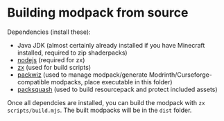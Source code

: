 # Building modpack from source
Dependencies (install these):
- Java JDK (almost certainly already installed if you have Minecraft installed, required to zip shaderpacks)
- [nodejs](https://nodejs.org/) (required for zx)
- [zx](https://github.com/google/zx) (used for build scripts)
- [packwiz](https://github.com/packwiz/packwiz) (used to manage modpack/generate Modrinth/Curseforge-compatible modpacks, place executable in this folder)
- [packsquash](https://github.com/ComunidadAylas/PackSquash) (used to build resourcepack and protect included assets)

Once all dependcies are installed, you can build the modpack with `zx scripts/build.mjs`. The built modpacks will be in the `dist` folder.